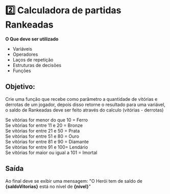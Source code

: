  # 2️⃣ Calculadora de partidas Rankeadas
**O Que deve ser utilizado**

- Variáveis
- Operadores
- Laços de repetição
- Estruturas de decisões
- Funções

## Objetivo:

Crie uma função que recebe como parâmetro a quantidade de vitórias e derrotas de um jogador,
depois disso retorne o resultado para uma variável, o saldo de Rankeadas deve ser feito através do calculo (vitórias - derrotas)

Se vitórias for menor do que 10 = Ferro <br>
Se vitórias for entre 11 e 20 = Bronze <br>
Se vitórias for entre 21 e 50 = Prata <br>
Se vitórias for entre 51 e 80 = Ouro <br>
Se vitórias for entre 81 e 90 = Diamante <br>
Se vitórias for entre 91 e 100= Lendário <br>
Se vitórias for maior ou igual a 101 = Imortal

## Saída

Ao final deve se exibir uma mensagem:
"O Herói tem de saldo de **{saldoVitorias}** está no nível de **{nivel}**"

